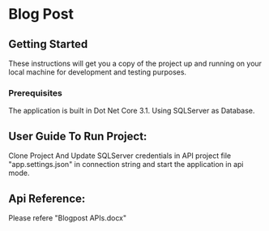 # Blog Post


## Getting Started

These instructions will get you a copy of the project up and running on your local machine for development and testing purposes.

### Prerequisites

The application is built in Dot Net Core 3.1. Using SQLServer as Database.

## User Guide To Run Project: 

Clone Project And Update SQLServer credentials in API project file  "app.settings.json" in connection string and start the application in api mode.

## Api Reference:

Please refere "Blogpost APIs.docx"

